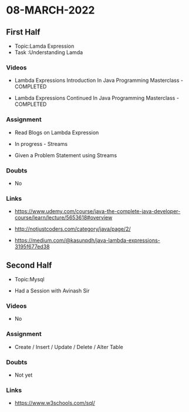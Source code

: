 # 08-MARCH-2022

## First Half

- Topic:Lamda Expression
- Task :Understanding Lamda 

### Videos

- Lambda Expressions Introduction In Java Programming Masterclass - COMPLETED 

- Lambda Expressions Continued In Java Programming Masterclass - COMPLETED 

### Assignment 

- Read Blogs on Lambda Expression

- In progress - Streams

- Given a Problem Statement using Streams 

### Doubts

- No 

### Links

- https://www.udemy.com/course/java-the-complete-java-developer-course/learn/lecture/5653618#overview

- http://notjustcoders.com/category/java/page/2/ 

- https://medium.com/@kasunpdh/java-lambda-expressions-3195f677ed38

## Second Half

- Topic:Mysql

- Had a Session with Avinash Sir

### Videos

- No

### Assignment 

- Create / Insert / Update / Delete / Alter  Table  

### Doubts

- Not yet 

### Links

- https://www.w3schools.com/sql/